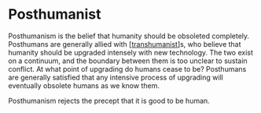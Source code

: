 # Posthumanist

Posthumanism is the belief that humanity should be obsoleted completely.  Posthumans are generally allied with [[transhumanist]]s, who believe that humanity should be upgraded intensely with new technology.  The two exist on a continuum, and the boundary between them is too unclear to sustain conflict.  At what point of upgrading do humans cease to be?  Posthumans are generally satisfied that any intensive process of upgrading will eventually obsolete humans as we know them.

Posthumanism rejects the precept that it is good to be human.

[//begin]: # "Autogenerated link references for markdown compatibility"
[transhumanist]: transhumanist "Transhumanist"
[//end]: # "Autogenerated link references"